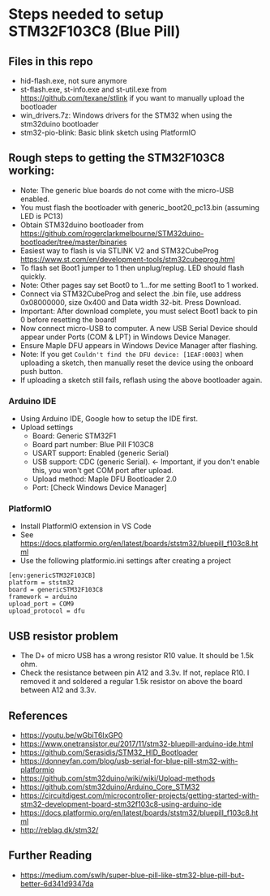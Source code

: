 # Steps needed to setup STM32F103C8 (Blue Pill)

## Files in this repo

* hid-flash.exe, not sure anymore
* st-flash.exe, st-info.exe and st-util.exe from https://github.com/texane/stlink if you want to manually upload the bootloader
* win_drivers.7z: Windows drivers for the STM32 when using the stm32duino bootloader
* stm32-pio-blink: Basic blink sketch using PlatformIO


## Rough steps to getting the STM32F103C8 working:

* Note: The generic blue boards do not come with the micro-USB enabled. 
* You must flash the bootloader with generic_boot20_pc13.bin (assuming LED is PC13)
* Obtain STM32duino bootloader from https://github.com/rogerclarkmelbourne/STM32duino-bootloader/tree/master/binaries
* Easiest way to flash is via STLINK V2 and STM32CubeProg https://www.st.com/en/development-tools/stm32cubeprog.html
* To flash set Boot1 jumper to 1 then unplug/replug. LED should flash quickly. 
* Note: Other pages say set Boot0 to 1...for me setting Boot1 to 1 worked.
* Connect via STM32CubeProg and select the .bin file, use address 0x08000000, size 0x400 and Data width 32-bit. Press Download.
* Important: After download complete, you must select Boot1 back to pin 0 before resetting the board!
* Now connect micro-USB to computer. A new USB Serial Device should appear under Ports (COM & LPT) in Windows Device Manager.
* Ensure Maple DFU appears in Windows Device Manager after flashing.
* Note: If you get `Couldn't find the DFU device: [1EAF:0003]` when uploading a sketch, then manually reset the device using the onboard push button.
* If uploading a sketch still fails, reflash using the above bootloader again.

### Arduino IDE

* Using Arduino IDE, Google how to setup the IDE first.
* Upload settings
  * Board: Generic STM32F1
  * Board part number: Blue Pill F103C8
  * USART support: Enabled (generic Serial)
  * USB support: CDC (generic Serial). <- Important, if you don't enable this, you won't get COM port after upload.
  * Upload method: Maple DFU Bootloader 2.0
  * Port: [Check Windows Device Manager]

### PlatformIO

* Install PlatformIO extension in VS Code
* See https://docs.platformio.org/en/latest/boards/ststm32/bluepill_f103c8.html
* Use the following platformio.ini settings after creating a project

```
[env:genericSTM32F103CB]
platform = ststm32
board = genericSTM32F103C8
framework = arduino
upload_port = COM9
upload_protocol = dfu
```

## USB resistor problem
* The D+ of micro USB has a wrong resistor R10 value. It should be 1.5k ohm. 
* Check the resistance between pin A12 and 3.3v. If not, replace R10. I removed it and soldered a regular 1.5k resistor on above the board between A12 and 3.3v.


## References

* https://youtu.be/wGbiT6IxGP0
* https://www.onetransistor.eu/2017/11/stm32-bluepill-arduino-ide.html
* https://github.com/Serasidis/STM32_HID_Bootloader
* https://donneyfan.com/blog/usb-serial-for-blue-pill-stm32-with-platformio
* https://github.com/stm32duino/wiki/wiki/Upload-methods
* https://github.com/stm32duino/Arduino_Core_STM32
* https://circuitdigest.com/microcontroller-projects/getting-started-with-stm32-development-board-stm32f103c8-using-arduino-ide
* https://docs.platformio.org/en/latest/boards/ststm32/bluepill_f103c8.html
* http://reblag.dk/stm32/

## Further Reading
* https://medium.com/swlh/super-blue-pill-like-stm32-blue-pill-but-better-6d341d9347da
